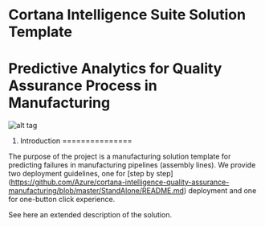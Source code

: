 # Cortana Intelligence Suite Solution Template
# Predictive Analytics for Quality Assurance Process in Manufacturing


![alt tag](https://cloud.githubusercontent.com/assets/16708375/19813606/35164740-9d43-11e6-88a9-607e7b9e3839.png)


1. Introduction
===============

The purpose of the project is a manufacturing solution template for predicting failures in manufacturing pipelines (assembly lines). We provide two deployment guidelines, one for [step by step] (https://github.com/Azure/cortana-intelligence-quality-assurance-manufacturing/blob/master/StandAlone/README.md) deployment and one for one-button click experience. 

See here an extended description of the solution.



